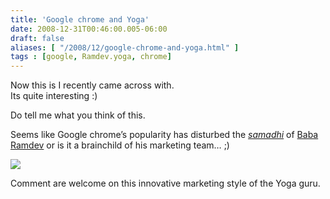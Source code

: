 ```yaml
---
title: 'Google chrome and Yoga'
date: 2008-12-31T00:46:00.005-06:00
draft: false
aliases: [ "/2008/12/google-chrome-and-yoga.html" ]
tags : [google, Ramdev.yoga, chrome]
---
```


Now this is I recently came across with.  
Its quite interesting :)  
  
Do tell me what you think of this.  
  

Seems like Google chrome’s popularity has disturbed the _[samadhi](http://en.wikipedia.org/wiki/Sam%C4%81dhi)_ of [Baba Ramdev](http://en.wikipedia.org/wiki/Swami_Ramdev) or is it a brainchild of his marketing team… ;)

![](http://1.bp.blogspot.com/_7Otmt9TyIW4/SVsXDfleA4I/AAAAAAAAAs4/90UVQ-RxWAI/s320/ramdev-google.jpg)  

Comment are welcome on this innovative marketing style of the Yoga guru.